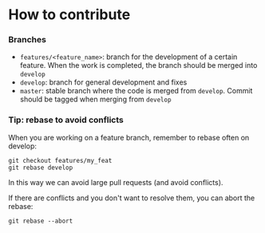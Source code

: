 # How to contribute

### Branches
- `features/<feature_name>`: branch for the development of a certain feature.
When the work is completed, the branch should be merged into `develop`
- `develop`: branch for general development and fixes
- `master`: stable branch where the code is merged from `develop`. Commit should
be tagged when merging from `develop`

### Tip: rebase to avoid conflicts
When you are working on a feature branch, remember to rebase often on develop:
```
git checkout features/my_feat
git rebase develop
```
In this way we can avoid large pull requests (and avoid conflicts).

If there are conflicts and you don't want to resolve them, you can abort the rebase:
```
git rebase --abort
```
